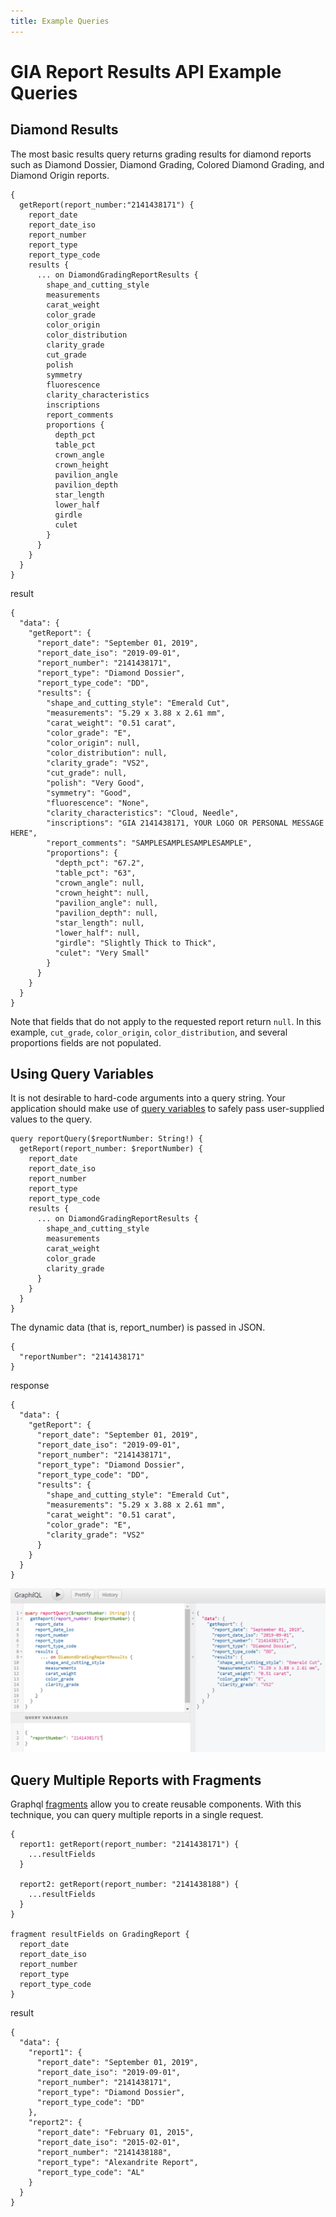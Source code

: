 ```yaml
---
title: Example Queries
---
```


# GIA Report Results API Example Queries

## Diamond Results

The most basic results query returns grading results for diamond reports such as Diamond Dossier, Diamond Grading, Colored Diamond Grading, and Diamond Origin reports.


```
{
  getReport(report_number:"2141438171") {
    report_date
    report_date_iso
    report_number
    report_type
    report_type_code
    results {
      ... on DiamondGradingReportResults {
        shape_and_cutting_style
        measurements
        carat_weight
        color_grade
        color_origin
        color_distribution
        clarity_grade
        cut_grade
        polish
        symmetry
        fluorescence
        clarity_characteristics
        inscriptions
        report_comments
        proportions {
          depth_pct
          table_pct
          crown_angle
          crown_height
          pavilion_angle
          pavilion_depth
          star_length
          lower_half
          girdle
          culet
        }
      }
    }
  }
}
```

result

```
{
  "data": {
    "getReport": {
      "report_date": "September 01, 2019",
      "report_date_iso": "2019-09-01",
      "report_number": "2141438171",
      "report_type": "Diamond Dossier",
      "report_type_code": "DD",
      "results": {
        "shape_and_cutting_style": "Emerald Cut",
        "measurements": "5.29 x 3.88 x 2.61 mm",
        "carat_weight": "0.51 carat",
        "color_grade": "E",
        "color_origin": null,
        "color_distribution": null,
        "clarity_grade": "VS2",
        "cut_grade": null,
        "polish": "Very Good",
        "symmetry": "Good",
        "fluorescence": "None",
        "clarity_characteristics": "Cloud, Needle",
        "inscriptions": "GIA 2141438171, YOUR LOGO OR PERSONAL MESSAGE HERE",
        "report_comments": "SAMPLESAMPLESAMPLESAMPLE",
        "proportions": {
          "depth_pct": "67.2",
          "table_pct": "63",
          "crown_angle": null,
          "crown_height": null,
          "pavilion_angle": null,
          "pavilion_depth": null,
          "star_length": null,
          "lower_half": null,
          "girdle": "Slightly Thick to Thick",
          "culet": "Very Small"
        }
      }
    }
  }
}
```

Note that fields that do not apply to the requested report return `null`. In this example, `cut_grade`, `color_origin`, `color_distribution`, and several proportions fields are not populated.

## Using Query Variables

It is not desirable to hard-code arguments into a query string. Your application should make use of [query variables](https://graphql.org/learn/queries/#variables) to safely pass user-supplied values to the query.

```
query reportQuery($reportNumber: String!) {
  getReport(report_number: $reportNumber) {
    report_date
    report_date_iso
    report_number
    report_type
    report_type_code
    results {
      ... on DiamondGradingReportResults {
        shape_and_cutting_style
        measurements
        carat_weight
        color_grade
        clarity_grade
      }
    }
  }
}
```

The dynamic data (that is, report_number) is passed in JSON.

```
{
  "reportNumber": "2141438171"
}
```

response

```
{
  "data": {
    "getReport": {
      "report_date": "September 01, 2019",
      "report_date_iso": "2019-09-01",
      "report_number": "2141438171",
      "report_type": "Diamond Dossier",
      "report_type_code": "DD",
      "results": {
        "shape_and_cutting_style": "Emerald Cut",
        "measurements": "5.29 x 3.88 x 2.61 mm",
        "carat_weight": "0.51 carat",
        "color_grade": "E",
        "clarity_grade": "VS2"
      }
    }
  }
}
```

![Variable Example](variable-example.png)

## Query Multiple Reports with Fragments

Graphql [fragments](https://graphql.org/learn/queries/#fragments) allow you to create reusable components. With this technique, you can query multiple reports in a single request. 

```
{
  report1: getReport(report_number: "2141438171") {
    ...resultFields
  }
  
  report2: getReport(report_number: "2141438188") {
    ...resultFields
  }
}

fragment resultFields on GradingReport {
  report_date
  report_date_iso
  report_number
  report_type
  report_type_code
}
```

result

```
{
  "data": {
    "report1": {
      "report_date": "September 01, 2019",
      "report_date_iso": "2019-09-01",
      "report_number": "2141438171",
      "report_type": "Diamond Dossier",
      "report_type_code": "DD"
    },
    "report2": {
      "report_date": "February 01, 2015",
      "report_date_iso": "2015-02-01",
      "report_number": "2141438188",
      "report_type": "Alexandrite Report",
      "report_type_code": "AL"
    }
  }
}
```




